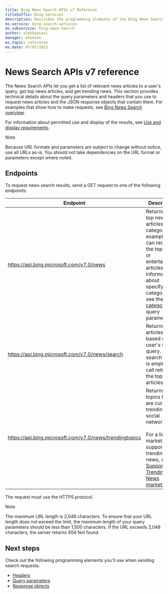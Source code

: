 ```yaml
---
title: Bing News Search APIs v7 Reference
titleSuffix: Bing Services
description: Describes the programming elements of the Bing News Search APIs.
ms.service: bing-search-services
ms.subservice: bing-news-search
author: alekhyasasi
manager: ehansen
ms.topic: reference
ms.date: 07/07/2023
---
```


# News Search APIs v7 reference

The News Search APIs let you get a list of relevant news articles to a user's query, get top news articles, and get trending news. This section provides technical details about the query parameters and headers that you use to request news articles and the JSON response objects that contain them. For examples that show how to make requests, see [Bing News Search overview](../overview.md).
  
For information about permitted use and display of the results, see [Use and display requirements](../../bing-web-search/use-display-requirements.md).

> [!NOTE]
> Because URL formats and parameters are subject to change without notice, use all URLs as-is. You should not take dependencies on the URL format or parameters except where noted.
  
## Endpoints  

To request news search results, send a GET request to one of the following endpoints:  
  
|Endpoint|Description
|-|-
|<https://api.bing.microsoft.com/v7.0/news>|Returns the top news articles by category. For example, you can request the top sports or entertainment articles. For information about specifying categories, see the [category](query-parameters.md#category) query parameter.
|<https://api.bing.microsoft.com/v7.0/news/search>|Returns news articles based on the user's search query. If the search query is empty, the call returns the top news articles.
|<https://api.bing.microsoft.com/v7.0/news/trendingtopics>|Returns news topics that are currently trending on social networks.<br/><br/>For a list of markets that support trending news, see [Supported Trending News markets](market-codes.md#trending-news-api-markets).

The request must use the HTTPS protocol.

> [!NOTE]
> The maximum URL length is 2,048 characters. To ensure that your URL length does not exceed the limit, the maximum length of your query parameters should be less than 1,500 characters. If the URL exceeds 2,048 characters, the server returns 404 Not found.  
  
## Next steps

Check out the following programming elements you'll use when sending search requests:

- [Headers](headers.md)
- [Query parameters](query-parameters.md)
- [Response objects](response-objects.md)
